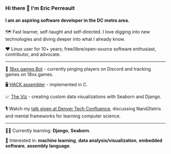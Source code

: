 ### Hi there 👋 I'm Eric Perreault

#### I am an aspiring software developer in the DC metro area.

:world_map: Fast learner, self-taught and self-directed. I love digging into new technologies and diving deeper into what I already know.

:heart: Linux user for 10+ years; free/libre/open-source software enthusiast, contributor, and advocate.

---

:game_die: [18xx.games Bot](https://github.com/erperreault/18xxgamesbot) - currently pinging players on Discord and tracking games on 18xx.games.

:desktop_computer: [HACK assembler](https://github.com/erperreault/hackAssembler_in_C) - implemented in C.

:chart_with_upwards_trend: [The Viz](https://github.com/erperreault/django-showcase) - creating custom data visualizations with Seaborn and Django.

:studio_microphone: Watch my <a href="https://www.youtube.com/watch?v=48XJyE-JkRs">talk given at Denver Tech Confluence</a>, discussing Nand2tetris and mental frameworks for learning computer science.

---

:student: Currently learning: **Django**, **Seaborn**.

:monocle_face: Interested in: **machine learning**, **data analysis/visualization**, **embedded software**, **assembly language**.

<!--
**erperreault/erperreault** is a ✨ _special_ ✨ repository because its `README.md` (this file) appears on your GitHub profile.

Here are some ideas to get you started:

- 🔭 I’m currently working on ...
- 🌱 I’m currently learning ...
- 👯 I’m looking to collaborate on ...
- 🤔 I’m looking for help with ...
- 💬 Ask me about ...
- 📫 How to reach me: ...
- 😄 Pronouns: ...
- ⚡ Fun fact: ...
-->
